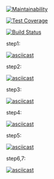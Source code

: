 [![Maintainability](https://api.codeclimate.com/v1/badges/6e9dbc2762f1ede57c6f/maintainability)](https://codeclimate.com/github/Luckybox59/project-lvl2-s463/maintainability)

[![Test Coverage](https://api.codeclimate.com/v1/badges/6e9dbc2762f1ede57c6f/test_coverage)](https://codeclimate.com/github/Luckybox59/project-lvl2-s463/test_coverage)

[![Build Status](https://travis-ci.com/Luckybox59/project-lvl2-s463.svg?branch=master)](https://travis-ci.com/Luckybox59/project-lvl2-s463)

step1:

[![asciicast](https://asciinema.org/a/hQeJ4b17bmFBq0zzNwFrqZASR.svg)](https://asciinema.org/a/hQeJ4b17bmFBq0zzNwFrqZASR)

step2:

[![asciicast](https://asciinema.org/a/2f5yStTVCYsDJtdWbHGwF3gV8.svg)](https://asciinema.org/a/2f5yStTVCYsDJtdWbHGwF3gV8)

step3:

[![asciicast](https://asciinema.org/a/Z67rSRxKnnLfa5Rd65aiXIWjY.svg)](https://asciinema.org/a/Z67rSRxKnnLfa5Rd65aiXIWjY)

step4:

[![asciicast](https://asciinema.org/a/9m31AFedrfNnJ87k0EfJglK0X.svg)](https://asciinema.org/a/9m31AFedrfNnJ87k0EfJglK0X)

step5:

[![asciicast](https://asciinema.org/a/FNHoIDHyxe3mfIASKHf1FRvyg.svg)](https://asciinema.org/a/FNHoIDHyxe3mfIASKHf1FRvyg)

step6,7:

[![asciicast](https://asciinema.org/a/j5luQHTtAEIa7DmjbEKMfrIcP.svg)](https://asciinema.org/a/j5luQHTtAEIa7DmjbEKMfrIcP)